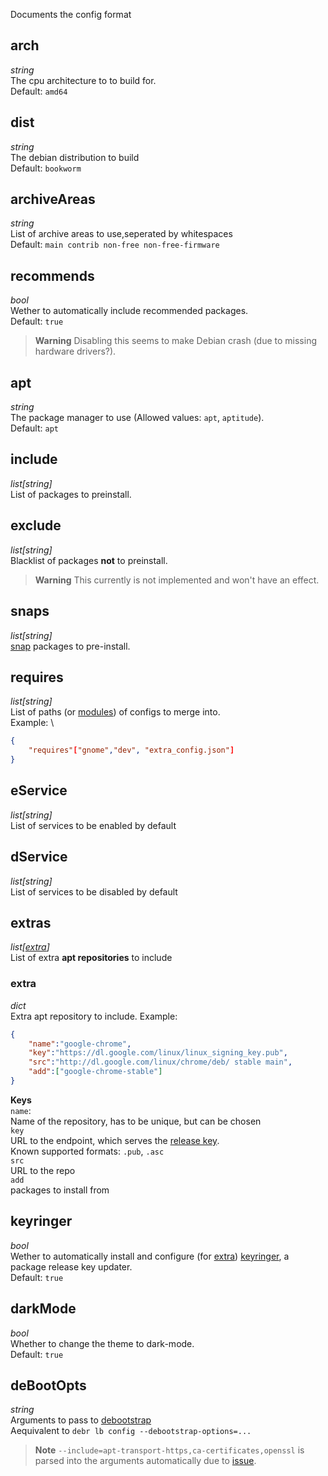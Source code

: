 Documents the config format

## arch
*string* \
The cpu architecture to to build for. \
Default: `amd64`

## dist
*string* \
The debian distribution to build \
Default: `bookworm`

## archiveAreas
*string* \
List of archive areas to use,seperated by whitespaces \
Default: `main contrib non-free non-free-firmware`

## recommends
*bool* \
Wether to automatically include recommended packages. \
Default: `true`
> **Warning**
> Disabling this seems to make Debian crash (due to missing hardware drivers?).

## apt
*string* \
The package manager to use (Allowed values: `apt`, `aptitude`). \
Default: `apt`


## include
*list[string]* \
List of packages to preinstall.

## exclude
*list[string]* \
Blacklist of packages **not** to preinstall.
> **Warning**
> This currently is not implemented and won't have an effect.

## snaps
*list[string]* \
[snap](https://snapcraft.io/docs/installing-snap-on-debian) packages to pre-install.

## requires
*list[string]* \
List of paths (or [modules](Modules.md)) of configs to merge into. \
Example: \
```json
{
    "requires"["gnome","dev", "extra_config.json"]
}
```

## eService
*list[string]* \
List of services to be enabled by default

## dService
*list[string]* \
List of services to be disabled by default

## extras
*list[[extra](#extra)]* \
List of extra **apt repositories** to include

### extra
*dict* \
Extra apt repository to include. Example:
```json
{
    "name":"google-chrome",
    "key":"https://dl.google.com/linux/linux_signing_key.pub",
    "src":"http://dl.google.com/linux/chrome/deb/ stable main",
    "add":["google-chrome-stable"]
}
```
**Keys** \
`name`: \
Name of the repository, has to be unique, but can be chosen \
`key` \
URL to the endpoint, which serves the [release key](https://wiki.debian.org/SecureApt). \
Known supported formats: `.pub`, `.asc` \
`src` \
URL to the repo \
`add` \
packages to install from

## keyringer
*bool* \
Wether to automatically install and configure (for [extra](#extra)) [keyringer](https://github.com/kaliiiiiiiiii/LiveDebR/tree/main/keyringer), a package release key updater. \
Default: `true`

## darkMode
*bool* \
Whether to change the theme to dark-mode. \
Default: `true`

## deBootOpts
*string* \
Arguments to pass to [debootstrap](https://linux.die.net/man/8/debootstrap) \
Aequivalent to `debr lb config --debootstrap-options=...`

> **Note**
> `--include=apt-transport-https,ca-certificates,openssl` is parsed into the arguments automatically due to [issue](https://lists.debian.org/debian-live/2021/01/msg00012.html).